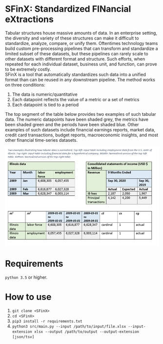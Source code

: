 # SFinX: Standardized FINancial eXtractions
Tabular structures house massive amounts of data. In an enterprise setting, the diversity and variety of these structures can make it difficult to standardize, analyze, compare, or unify them. Oftentimes technology teams build custom pre-processing pipelines that can transform and standardize a limited subset of these datasets, but these pipelines can rarely scale to other datasets with different format and structure. Such efforts, when repeated for each individual dataset, business unit, and function, can prove to be extremely costly.  
SFinX is a tool that automatically standardizes such data into a unified format than can be reused in any downstream pipeline. The method works on three conditions:
1.	The data is numeric/quantitative
2.	Each datapoint reflects the value of a metric or a set of metrics
3.	Each datapoint is tied to a period 

The top segment of the table below provides two examples of such tabular data. The numeric datapoints have been shaded grey, the metrics have been shaded green and the periods have been shaded blue. Other examples of such datasets include financial earnings reports, market data, credit card transactions, budget reports, macroeconomic insights, and most other financial time-series datasets.

![SFinX](sfinx.PNG)

# Requirements
`python 3.5` or higher.

# How to use
1. `git clone <SFinX>`
2. `cd <SFinX>`
3. `pip3 install -r requirements.txt`
4. `python3 src/main.py --input /path/to/input/file.xlsx --input-extension xlsx --output /path/to/output --output-extension [json/tsv]`
